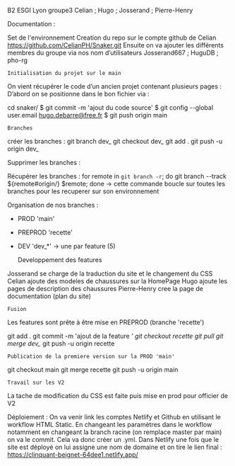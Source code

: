 B2 ESGI Lyon groupe3 Celian ; Hugo ; Josserand ; Pierre-Henry

Documentation :

   Set de l'environnement
Creation du repo sur le compte github de Celian https://github.com/CelianPH/Snaker.git
Ensuite on va ajouter les différents membres du groupe via nos nom d’utilisateurs
Josserand667 ; HuguDB ; pho-rg
 
    Initialisation du projet sur le main
On vient récupérer le code d’un ancien projet contenant plusieurs pages :
D’abord on se positionne dans le bon fichier via : 

cd snaker/
$ git commit -m 'ajout du code source'
$ git config --global user.email hugo.debarre@free.fr
$ git push origin main

    Branches

créer les branches :
git branch dev_
git checkout dev_
git add .
git push -u origin dev_

Supprimer les branches :

Récupérer les branches :
for remote in `git branch -r`; do git branch --track ${remote#origin/} $remote; done
-> cette commande boucle sur toutes les branches pour les recuperer sur son environnement

Organisation de nos branches :
- PROD 'main'
- PREPROD 'recette'
- DEV 'dev_*' -> une par feature (5)

    Developpement des features

Josserand se charge de la traduction du site et le changement du CSS
Celian ajoute des modeles de chaussures sur la HomePage
Hugo ajoute les pages de description des chaussures
Pierre-Henry cree la page de documentation (plan du site)

    Fusion
Les features sont prête à être mise en PREPROD (branche 'recette')

git add .
git commit -m 'ajout de la feature *'
git checkout recette
git pull
git merge dev_*
git push -u origin recette

    Publication de la premiere version sur la PROD 'main'
    
git checkout main
git merge recette
git push -u origin main

    Travail sur les V2
La tache de modification du CSS est faite puis mise en prod pour officier de V2

Déploiement :
On va venir link les comptes Netlify et Github en utilisant le workflow HTML Static. En changeant les paramètres dans le workflow notamment en changeant la branch racine (on remplace master par main) on va le commit. Cela va donc créer un .yml.
Dans Netlify une fois que le site est déployé on lui assigne une nom de domaine et on tire le lien final : https://clinquant-beignet-64dee1.netlify.app/
